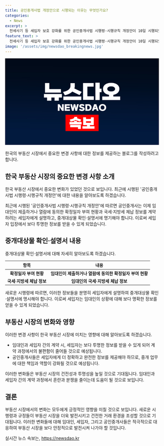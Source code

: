 ```yaml
---
title: 공인중개사법 개정안으로 시행되는 이유는 무엇인가요?
categories:
  - News
excerpt: >
  전세사기 등 세입자 보호 강화를 위한 공인중개사법 시행령·시행규칙 개정안이 10일 시행되었다. 새로운 법에 따라 공인중개사는 임대인의 체납 정보를 확인하고 세입자에게 설명해야 하며, 이를 중개대상물 확인·설명서에 명기해야 한다. 이로써 세입자들의 보호가 강화되며, 이에 대한 관심이 커지고 있다.
feature_text: >
  전세사기 등 세입자 보호 강화를 위한 공인중개사법 시행령·시행규칙 개정안이 10일 시행되었다. 새로운 법에 따라 공인중개사는 임대인의 체납 정보를 확인하고 세입자에게 설명해야 하며, 이를 중개대상물 확인·설명서에 명기해야 한다. 이로써 세입자들의 보호가 강화되며, 이에 대한 관심이 커지고 있다.
image: '/assets/img/newsdao_breakingnews.jpg'
---
```


<p><img src="/assets/img/newsdao_breakingnews.jpg" alt="bookingtag 속보" /></p>

<p>한국의 부동산 시장에서 중요한 변경 사항에 대한 정보를 제공하는 블로그를 작성하려고 합니다.</p>

<h2 data-ke-size="size26">한국 부동산 시장의 중요한 변경 사항 소개</h2>

<p>한국 부동산 시장에서 중요한 변화가 있었던 것으로 보입니다. 최근에 시행된 '공인중개사법 시행령·시행규칙 개정안'에 대한 내용을 알아보도록 하겠습니다.</p>

<p data-ke-size="size16">최근에 시행된 '공인중개사법 시행령·시행규칙 개정안'에 따르면 공인중개사는 이제 임대인이 제출하거나 열람에 동의한 확정일자 부여 현황과 국세·지방세 체납 정보를 계약하려는 세입자에게 설명하고, 중개대상물 확인·설명서에 명기해야 합니다. 이로써 세입자 입장에서 보다 투명한 정보를 받을 수 있게 되었습니다.</p>

<h2 data-ke-size="size26">중개대상물 확인·설명서 내용</h2>

<p>중개대상물 확인·설명서에 대해 자세히 알아보도록 하겠습니다.</p>

<table>
    <thead>
        <tr>
            <th>항목</th>
            <th>내용</th>
        </tr>
    </thead>
    <tbody>
        <tr>
            <td style="text-align: center; height: 17px;"><b>확정일자 부여 현황</b></td>
            <td style="text-align: center; height: 17px;"><b>임대인이 제출하거나 열람에 동의한 확정일자 부여 현황</b></td>
        </tr>
        <tr>
            <td style="text-align: center; height: 17px;"><b>국세·지방세 체납 정보</b></td>
            <td style="text-align: center; height: 17px;"><b>임대인의 국세·지방세 체납 정보</b></td>
        </tr>
    </tbody>
</table>

<p data-ke-size="size16">새로운 시행령에 따르면, 이러한 정보들을 분명히 세입자에게 설명하여 중개대상물 확인·설명서에 명시해야 합니다. 이로써 세입자는 임대인의 상황에 대해 보다 명확한 정보를 얻을 수 있게 되었습니다.</p>

<h2 data-ke-size="size26">부동산 시장의 변화와 영향</h2>

<p>이러한 변경 사항이 한국 부동산 시장에 미치는 영향에 대해 알아보도록 하겠습니다.</p>

<ul>
    <li>임대인과 세입자 간의 계약 시, 세입자는 보다 투명한 정보를 받을 수 있게 되어 계약 과정에서의 불편함이 줄어들 것으로 예상됩니다.</li>
    <li>공인중개사들은 세입자에게 더 정확하고 완전한 정보를 제공해야 하므로, 중개 업무에 대한 책임과 역할이 강화될 것으로 예상됩니다.</li>
</ul>

<p data-ke-size="size16">이러한 변화들은 부동산 시장의 건전성과 투명성을 높일 것으로 기대됩니다. 임대인과 세입자 간의 계약 과정에서 혼란과 분쟁을 줄이는데 도움이 될 것으로 보입니다.</p>

<h2 data-ke-size="size26">결론</h2>

<p>부동산 시장에서의 변화는 모두에게 긍정적인 영향을 미칠 것으로 보입니다. 새로운 시행령과 규정들이 부동산 시장을 더욱 발전시키고 건전한 거래 환경을 조성할 것으로 기대됩니다. 이러한 변화들에 대해 임대인, 세입자, 그리고 공인중개사들은 적극적으로 대응하여 부동산 시장을 보다 안정적으로 발전시켜 나가야 할 것입니다.</p>
실시간 뉴스 속보는, <a href="https://newsdao.kr" rel="dofollow">https://newsdao.kr</a>


